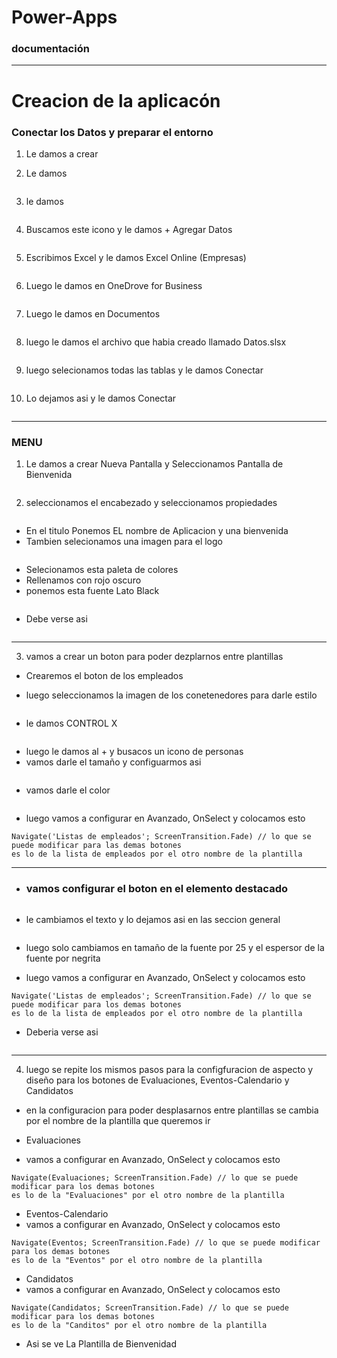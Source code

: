 # Power-Apps
### documentación
---

# Creacion de la aplicacón 

### Conectar los Datos y preparar el entorno

1. Le damos a crear
   
2. Le damos

<img src="paso3.png" alt="">

3. le damos 

<img src="paso4png.png" alt="">

4. Buscamos este icono y le damos + Agregar Datos

<img src="paso5.png" alt="">

5. Escribimos Excel y  le damos Excel Online (Empresas)

<img src="paso6.png" alt="">

6. Luego le damos en OneDrove for Business
   
<img src="paso7.png" alt="">

7. Luego le damos en Documentos
   
<img src="paso8.png" alt="">

8. luego le damos el archivo que habia creado llamado Datos.slsx

<img src="paso9.png" alt="">

9. luego selecionamos todas las tablas y le damos Conectar

<img src="paso10.png" alt="">
 
10. Lo dejamos asi y le damos Conectar
    
<img src="paso11.png" alt="">

---

### MENU


1. Le damos a crear Nueva Pantalla y Seleccionamos Pantalla de Bienvenida

<img src="paso12.png" alt="">

2. seleccionamos el encabezado y seleccionamos propiedades 

<img src="propiedades.png" alt="">

* En el titulo Ponemos EL nombre de Aplicacion y una bienvenida
* Tambien selecionamos una imagen para el logo

<img src="confi.png" alt="">

* Selecionamos esta paleta de colores
* Rellenamos con rojo oscuro
* ponemos esta fuente Lato Black
  
<img src="config.png" alt="">

* Debe verse asi

<img src="Header.png" alt="">

---

3. vamos a crear un boton para poder dezplarnos entre plantillas

* Crearemos el boton de los empleados
 
* luego seleccionamos la imagen de los conetenedores para darle estilo 

<img src="im.png" alt="">

* le damos CONTROL X

<img src="mas.png" alt="">

* luego le damos al + y busacos un icono de personas
* vamos darle el tamaño y configuarmos asi

<img src="Tamaño.png" alt="">

* vamos darle el color
  
  <img src="col.png" alt=""> 
  
* luego vamos a configurar en Avanzado, OnSelect y colocamos esto

```
Navigate('Listas de empleados'; ScreenTransition.Fade) // lo que se puede modificar para las demas botones
es lo de la lista de empleados por el otro nombre de la plantilla
```
--- 
* ### vamos configurar el  boton en el elemento destacado

<img src="abajo.png" alt="">

* le cambiamos el texto y lo dejamos asi en las seccion general

  <img src="boton.png" alt="">
  
* luego solo cambiamos en tamaño de la fuente por 25 y el espersor de la fuente por negrita
* luego vamos a configurar en Avanzado, OnSelect y colocamos esto

```
Navigate('Listas de empleados'; ScreenTransition.Fade) // lo que se puede modificar para los demas botones
es lo de la lista de empleados por el otro nombre de la plantilla
```

* Deberia verse asi

<img src="personas.png" alt="">

---
4. luego se repite los mismos pasos para la configfuracion de aspecto y diseño para los botones de Evaluaciones, Eventos-Calendario y Candidatos

* en la configuracion para poder desplasarnos entre plantillas se cambia por el nombre de la plantilla que queremos ir

* Evaluaciones
* vamos a configurar en Avanzado, OnSelect y colocamos esto

```
Navigate(Evaluaciones; ScreenTransition.Fade) // lo que se puede modificar para los demas botones
es lo de la "Evaluaciones" por el otro nombre de la plantilla
```

* Eventos-Calendario
* vamos a configurar en Avanzado, OnSelect y colocamos esto

```
Navigate(Eventos; ScreenTransition.Fade) // lo que se puede modificar para los demas botones
es lo de la "Eventos" por el otro nombre de la plantilla
```

* Candidatos
* vamos a configurar en Avanzado, OnSelect y colocamos esto

```
Navigate(Candidatos; ScreenTransition.Fade) // lo que se puede modificar para los demas botones
es lo de la "Canditos" por el otro nombre de la plantilla
```

* Asi se ve La Plantilla de Bienvenidad

<img src="Menu.png" alt="">
